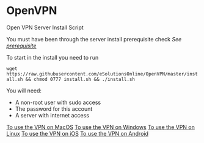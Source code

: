 # OpenVPN
Open VPN Server Install Script

You must have been through the server install prerequisite check _See [prerequisite](https://github.com/eSolutionsOnline/ServerInstall/wiki/Prerequisite)_ 

To start in the install you need to run 

`wget https://raw.githubusercontent.com/eSolutionsOnline/OpenVPN/master/install.sh && chmod 0777 install.sh && ./install.sh`

You will need:
- A non-root user with sudo access
- The password for this account
- A server with internet access

[To use the VPN on MacOS](https://openvpn.net/vpn-server-resources/connecting-to-access-server-with-macos/)
[To use the VPN on Windows](https://openvpn.net/vpn-server-resources/connecting-to-access-server-with-windows/)
[To use the VPN on Linux](https://openvpn.net/vpn-server-resources/connecting-to-access-server-with-linux/)
[To use the VPN on iOS](https://openvpn.net/vpn-server-resources/connecting-to-access-server-with-apple-ios/)
[To use the VPN on Android](https://openvpn.net/vpn-server-resources/connecting-to-access-server-with-android/)
